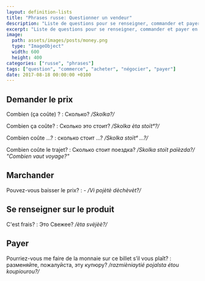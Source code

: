 ```yaml
---
layout: definition-lists
title: "Phrases russe: Questionner un vendeur"
description: "Liste de questions pour se renseigner, commander et payer en russe."
excerpt: "Liste de questions pour se renseigner, commander et payer en russe."
image:
  path: assets/images/posts/money.png
  type: "ImageObject"
  width: 600
  height: 400
categories: ["russe", "phrases"]
tags: ["question", "commerce", "acheter", "négocier", "payer"]
date: 2017-08-18 00:00:00 +0100
---
```


## Demander le prix

Combien (ça coûte) ?
: Сколько?
*/Skolka?/*

Combien ça coûte?
: Сколько это стоит?
*/Skolka èta stoïtᵉ?/*

Combien coûte …?
: сколько стоит …?
*/Skolka stoïtᵉ …?/*

Combien coûte le trajet?
: Сколько стоит поездка?
*/Skolka stoït païèzda?/ "Combien vaut voyage?"*


## Marchander

Pouvez-vous baisser le prix?
: -
*/Vi pojètè dèchèvèt?/*


## Se renseigner sur le produit

C'est frais?
: Это Свежее?
*/èta svèjèè?/*


## Payer

Pourriez-vous me faire de la monnaie sur ce billet s’il vous plaît?
: разменяйте, пожалуйста, эту купюру?
*/razmièniaytié pojalsta étou koupiourou?/*
